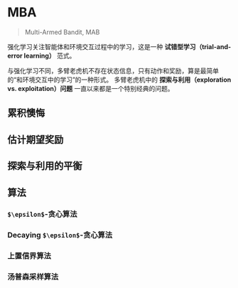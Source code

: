 # MBA

> Multi-Armed Bandit, MAB

强化学习关注智能体和环境交互过程中的学习，这是一种 **试错型学习（trial-and-error learning）** 范式。

与强化学习不同，多臂老虎机不存在状态信息，只有动作和奖励，算是最简单的“和环境交互中的学习”的一种形式。
多臂老虎机中的 **探索与利用（exploration vs. exploitation）问题** 一直以来都是一个特别经典的问题。

## 累积懊悔

## 估计期望奖励

## 探索与利用的平衡

## 算法

### `$\epsilon$`-贪心算法

### Decaying `$\epsilon$`-贪心算法

### 上置信界算法


### 汤普森采样算法

